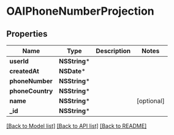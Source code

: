 # OAIPhoneNumberProjection

## Properties
Name | Type | Description | Notes
------------ | ------------- | ------------- | -------------
**userId** | **NSString*** |  | 
**createdAt** | **NSDate*** |  | 
**phoneNumber** | **NSString*** |  | 
**phoneCountry** | **NSString*** |  | 
**name** | **NSString*** |  | [optional] 
**_id** | **NSString*** |  | 

[[Back to Model list]](../README#documentation-for-models) [[Back to API list]](../README#documentation-for-api-endpoints) [[Back to README]](../README)


